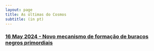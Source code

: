 ```yaml
---
layout: page
title: As últimas do Cosmos
subtitle: (in pt)
---
```



### [16 May 2024 - Novo mecanismo de formação de buracos negros primordiais](https://rzferreira.github.io/utopolis/2024-05-15-NovoPBHmechanism)


